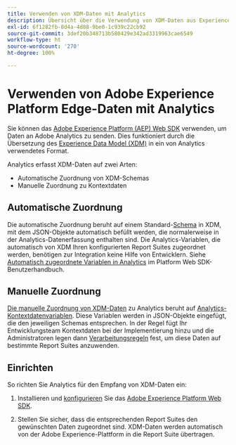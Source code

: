 ```yaml
---
title: Verwenden von XDM-Daten mit Analytics
description: Übersicht über die Verwendung von XDM-Daten aus Experience Platform in Adobe Analytics
exl-id: 6f1282fb-8d4a-4d88-9be0-1c939c22cb92
source-git-commit: 3def20b348713b580429e342ad3319963cae6549
workflow-type: ht
source-wordcount: '270'
ht-degree: 100%

---
```


# Verwenden von Adobe Experience Platform Edge-Daten mit Analytics

Sie können das [Adobe Experience Platform (AEP) Web SDK](https://experienceleague.adobe.com/docs/experience-platform/tags/extensions/adobe/sdk/overview.html?lang=de) verwenden, um Daten an Adobe Analytics zu senden. Dies funktioniert durch die Übersetzung des [Experience Data Model (XDM)](https://experienceleague.adobe.com/docs/experience-platform/xdm/home.html?lang=de) in ein von Analytics verwendetes Format.

Analytics erfasst XDM-Daten auf zwei Arten:

* Automatische Zuordnung von XDM-Schemas
* Manuelle Zuordnung zu Kontextdaten

## Automatische Zuordnung

Die automatische Zuordnung beruht auf einem Standard-[Schema](https://experienceleague.adobe.com/docs/experience-platform/xdm/schema/composition.html?lang=de) in XDM, mit dem JSON-Objekte automatisch befüllt werden, die normalerweise in der Analytics-Datenerfassung enthalten sind. Die Analytics-Variablen, die automatisch von XDM Ihren konfigurierten Report Suites zugeordnet werden, benötigen zur Integration keine Hilfe von Entwicklern. Siehe [Automatisch zugeordnete Variablen in Analytics](https://experienceleague.adobe.com/docs/experience-platform/edge/data-collection/adobe-analytics/automatically-mapped-vars.html?lang=de) im Platform Web SDK-Benutzerhandbuch.

## Manuelle Zuordnung

[Die manuelle Zuordnung von XDM-Daten](xdm-manual.md) zu Analytics beruht auf [Analytics-Kontextdatenvariablen](../vars/page-vars/contextdata.md). Diese Variablen werden in JSON-Objekte eingefügt, die den jeweiligen Schemas entsprechen. In der Regel fügt Ihr Entwicklungsteam Kontextdaten bei der Implementierung hinzu und die Administratoren legen dann [Verarbeitungsregeln](/help/admin/admin/c-processing-rules/c-processing-rules-configuration/t-processing-rules.md) fest, um diese Daten auf bestimmte Report Suites anzuwenden.

## Einrichten

So richten Sie Analytics für den Empfang von XDM-Daten ein:

1. Installieren und [konfigurieren](https://experienceleague.adobe.com/docs/experience-platform/edge/fundamentals/configuring-the-sdk.html?lang=de) Sie das [Adobe Experience Platform Web SDK](https://experienceleague.adobe.com/docs/experience-platform/edge/fundamentals/installing-the-sdk.html?lang=de).

2. Stellen Sie sicher, dass die entsprechenden Report Suites den gewünschten Daten zugeordnet sind. XDM-Daten werden automatisch von der Adobe Experience-Plattform in die Report Suite übertragen.
